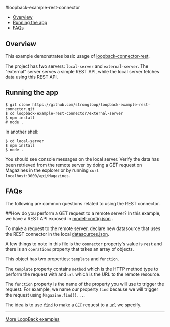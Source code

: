 [strongloop-website]: http://strongloop.com/

#loopback-example-rest-connector

- [Overview](#Overview)
- [Running the app](#running-the-app)
- [FAQs](#faqs)

## Overview
This example demonstrates basic usage of [loopback-connector-rest](https://github.com/strongloop/loopback-connector-rest). 

The project has two servers: `local-server` and `external-server`. The "external" server
serves a simple REST API, while the local server fetches data using
this REST API.

## Running the app

```
$ git clone https://github.com/strongloop/loopback-example-rest-connector.git
$ cd loopback-example-rest-connector/external-server
$ npm install
# node .
```
In another shell:
```
$ cd local-server
$ npm install
$ node .
```

You should see console messages on the local server. Verify the data has been
retrieved from the remote server by doing a GET request on Magazines in the
explorer or by running `curl localhost:3000/api/Magazines`.

## FAQs
The following are common questions related to using the REST connector.

##How do you perform a GET request to a remote server?
In this example, we have a REST API exposed in [model-config.json](https://github.com/strongloop/loopback-example-rest-connector/blob/master/external-server/server/model-config.json#L31)
.

To make a request to the remote server, declare new datasource that uses the
REST connector in the local [datasources.json](https://github.com/strongloop/loopback-example-rest-connector/blob/master/local-server/server/datasources.json#L6-L20).

A few things to note in this file is the `connector` property's value is `rest` and
there is an `operations` property that takes an array of objects.

This object has two properties: `template` and `function`.

The `template` property contains `method` which is the HTTP method type to
perform the request with and `url` which is the URL to the remote resource.

The `function` property is the name of the property you will use to trigger the
request. For example, we name our property `find` because we will trigger the
request using `Magazine.find()...`.

The idea is to use [`find`](https://github.com/strongloop/loopback-example-rest-connector/blob/master/local-server/server/datasources.json#L16) to make a [`GET`](https://github.com/strongloop/loopback-example-rest-connector/blob/master/local-server/server/datasources.json#L12) request to a [`url`](https://github.com/strongloop/loopback-example-rest-connector/blob/master/local-server/server/datasources.json#L13) we specify.

---

[More LoopBack examples](https://github.com/strongloop/loopback-example)
